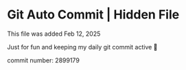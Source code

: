 # Git Auto Commit | Hidden File

This file was added Feb 12, 2025

Just for fun and keeping my daily git commit active 🤪

commit number: 2899179
